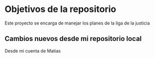 # Objetivos de la repositorio

Este proyecto se encarga de manejar los planes de la liga de la justicia


## Cambios nuevos desde mi repositorio local
Desde mi cuenta de Matias